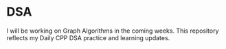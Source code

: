 # DSA

I will be working on Graph Algorithms in the coming weeks. This repository reflects my Daily CPP DSA practice and learning updates.
